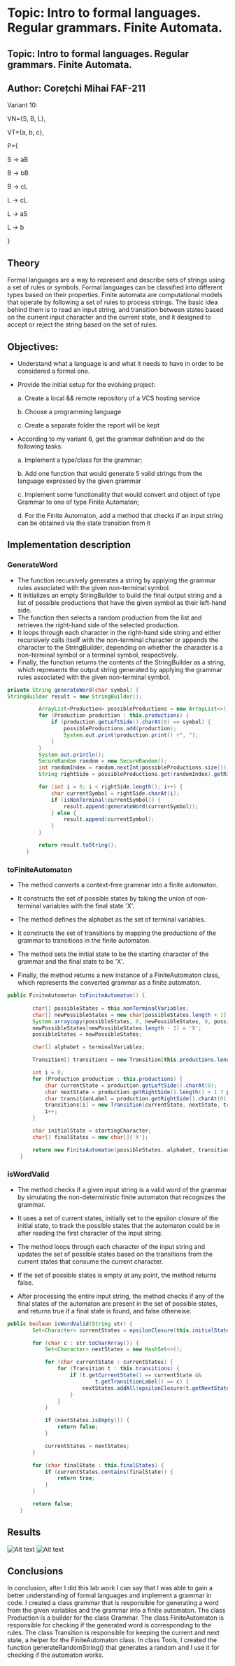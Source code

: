 # Topic: Intro to formal languages. Regular grammars. Finite Automata.
## Topic: Intro to formal languages. Regular grammars. Finite Automata.
## Author: Corețchi Mihai FAF-211
Variant 10:

VN={S, B, L},

VT={a, b, c},

P={

  S → aB
 
  B → bB

  B → cL

  L → cL

  L → aS

  L → b

}

## Theory
Formal languages are a way to represent and describe sets of strings using a set of rules or symbols. Formal languages can be classified into different types based on their properties.
Finite automata are computational models that operate by following a set of rules to process strings.
The basic idea behind them is to read an input string, and transition between states based on the current input character and the current state, and it designed to accept or reject the string based on the set of rules.
## Objectives:
- Understand what a language is and what it needs to have in order to be considered a formal one.

- Provide the initial setup for the evolving project:

    a. Create a local && remote repository of a VCS hosting service

    b. Choose a programming language

    c. Create a separate folder the report will be kept

- According to my variant 6, get the grammar definition and do the following tasks:

    a. Implement a type/class for the grammar;

    b. Add one function that would generate 5 valid strings from the language expressed by the given grammar

    c. Implement some functionality that would convert and object of type Grammar to one of type Finite Automaton;

    d. For the Finite Automaton, add a method that checks if an input string can be obtained via the state transition from it
## Implementation description
### GenerateWord
- The function recursively generates a string by applying the grammar rules associated with the given non-terminal symbol.
- It initializes an empty StringBuilder to build the final output string and a list of possible productions that have the given symbol as their left-hand side.
- The function then selects a random production from the list and retrieves the right-hand side of the selected production.
- It loops through each character in the right-hand side string and either recursively calls itself with the non-terminal character or appends the character to the StringBuilder, depending on whether the character is a non-terminal symbol or a terminal symbol, respectively.
- Finally, the function returns the contents of the StringBuilder as a string, which represents the output string generated by applying the grammar rules associated with the given non-terminal symbol.

```java
private String generateWord(char symbol) {
StringBuilder result = new StringBuilder();

          ArrayList<Production> possibleProductions = new ArrayList<>();
          for (Production production : this.productions) {
              if (production.getLeftSide().charAt(0) == symbol) {
                  possibleProductions.add(production);
                  System.out.print(production.print() +", ");
              }
          }
          System.out.println();
          SecureRandom random = new SecureRandom();
          int randomIndex = random.nextInt(possibleProductions.size());
          String rightSide = possibleProductions.get(randomIndex).getRightSide();

          for (int i = 0; i < rightSide.length(); i++) {
              char currentSymbol = rightSide.charAt(i);
              if (isNonTerminal(currentSymbol)) {
                  result.append(generateWord(currentSymbol));
              } else {
                  result.append(currentSymbol);
              }
          }

          return result.toString();
      }
```
### toFiniteAutomaton
- The method converts a context-free grammar into a finite automaton.

- It constructs the set of possible states by taking the union of non-terminal variables with the final state 'X'.

- The method defines the alphabet as the set of terminal variables.

- It constructs the set of transitions by mapping the productions of the grammar to transitions in the finite automaton.

- The method sets the initial state to be the starting character of the grammar and the final state to be 'X'.

- Finally, the method returns a new instance of a FiniteAutomaton class, which represents the converted grammar as a finite automaton.

```java
public FiniteAutomaton toFiniteAutomaton() {
        
        char[] possibleStates = this.nonTerminalVariables;
        char[] newPossibleStates = new char[possibleStates.length + 1];
        System.arraycopy(possibleStates, 0, newPossibleStates, 0, possibleStates.length);
        newPossibleStates[newPossibleStates.length - 1] = 'X';
        possibleStates = newPossibleStates;

        char[] alphabet = terminalVariables;

        Transition[] transitions = new Transition[this.productions.length];

        int i = 0;
        for (Production production : this.productions) {
            char currentState = production.getLeftSide().charAt(0);
            char nextState = production.getRightSide().length() > 1 ? production.getRightSide().charAt(1) : 'X';
            char transitionLabel = production.getRightSide().charAt(0);
            transitions[i] = new Transition(currentState, nextState, transitionLabel);
            i++;
        }

        char initialState = startingCharacter;
        char[] finalStates = new char[]{'X'};

        return new FiniteAutomaton(possibleStates, alphabet, transitions, initialState, finalStates);
    }
```

### isWordValid

- The method checks if a given input string is a valid word of the grammar by simulating the non-deterministic finite automaton that recognizes the grammar.

- It uses a set of current states, initially set to the epsilon closure of the initial state, to track the possible states that the automaton could be in after reading the first character of the input string.

- The method loops through each character of the input string and updates the set of possible states based on the transitions from the current states that consume the current character.

- If the set of possible states is empty at any point, the method returns false.

- After processing the entire input string, the method checks if any of the final states of the automaton are present in the set of possible states, and returns true if a final state is found, and false otherwise.

```java
public boolean isWordValid(String str) {
        Set<Character> currentStates = epsilonClosure(this.initialState);

        for (char c : str.toCharArray()) {
            Set<Character> nextStates = new HashSet<>();

            for (char currentState : currentStates) {
                for (Transition t : this.transitions) {
                    if (t.getCurrentState() == currentState &&
                            t.getTransitionLabel() == c) {
                        nextStates.addAll(epsilonClosure(t.getNextState()));
                    }
                }
            }

            if (nextStates.isEmpty()) {
                return false;
            }

            currentStates = nextStates;
        }

        for (char finalState : this.finalStates) {
            if (currentStates.contains(finalState)) {
                return true;
            }
        }

        return false;
    }
```

## Results
![Alt text](screenshots/lab1_screen_1.PNG)
![Alt text](screenshots/lab1_screen_2.PNG)
## Conclusions
In conclusion, after I did this lab work I can say that I was able to gain a better understanding of formal languages and implement a grammar in code.
I created a class grammar that is responsible for generating a word from the given variables and the grammar into a finite automaton. The class Production is a builder for the class Grammar. The class FiniteAutomaton is responsible for checking if the generated word is corresponding to the rules. The class Transition is responsible for keeping the current and next state, a helper for the FiniteAutomaton class. In class Tools, I created the function generateRandomString() that generates a random  and I use it for checking if the automaton works.       
